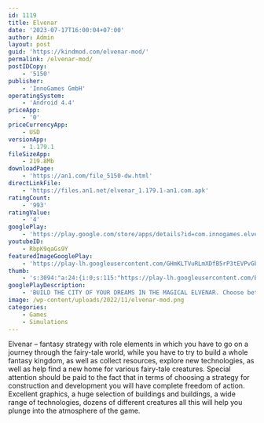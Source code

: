 ```yaml
---
id: 1119
title: Elvenar
date: '2023-07-17T16:00:04+07:00'
author: Admin
layout: post
guid: 'https://kindmod.com/elvenar-mod/'
permalink: /elvenar-mod/
postIDCopy:
    - '5150'
publisher:
    - 'InnoGames GmbH'
operatingSystem:
    - 'Android 4.4'
priceApp:
    - '0'
priceCurrencyApp:
    - USD
versionApp:
    - 1.179.1
fileSizeApp:
    - 219.8Mb
downloadPage:
    - 'https://an1.com/file_5150-dw.html'
directLinkFile:
    - 'https://files.an1.net/elvenar_1.179.1-an1.com.apk'
ratingCount:
    - '993'
ratingValue:
    - '4'
googlePlay:
    - 'https://play.google.com/store/apps/details?id=com.innogames.elvenar'
youtubeID:
    - RbpK9qaGs9Y
featuredImageGooglePlay:
    - 'https://play-lh.googleusercontent.com/GHmKLTVuRLmXDfB5rP3tEVPvGb2NDXS3R-oZsVYUhCdz7xsV9wxVmVNz65T9atNYbLw'
thumb:
    - 's:3094:"a:24:{i:0;s:115:"https://play-lh.googleusercontent.com/BCiEw2zPARFf3BJraDKZQMQSvrzikQXulMWM2bjPWybq9iXc8xRfC5r_5PDbHYkY-fk=w526-h296";i:1;s:115:"https://play-lh.googleusercontent.com/6YVhAqtOptoorWzEvaxXEaTTp2l2gjgqXemto4i6XcnXAdRKRbzD55StiRdYmUDlXLQ=w526-h296";i:2;s:115:"https://play-lh.googleusercontent.com/aX4A3Rhzl02z0DY4LCU0hBdtsXMk2Qd1FhetuWF8M_F0NMyGM2O2t6vnOamhSu3KcRw=w526-h296";i:3;s:116:"https://play-lh.googleusercontent.com/mbN5zHO30nnZcR7cxp2qba7lW4LirrFst_B9k1y4gj2rUOZR2ZIfvXt4U9im0mCPa1iJ=w526-h296";i:4;s:115:"https://play-lh.googleusercontent.com/Yq0QT8vENbQEcfIMrj7Zw8p06tMIeE1tR2CfFjUXgenHEG274Wlk7H7OnmZq5buXPBM=w526-h296";i:5;s:116:"https://play-lh.googleusercontent.com/1GSKMwAbLu5JgPayOx5ucLoAvqwF5ePpAihix2kb86ANN40oAE79_jFi5dP4B6lgbr3F=w526-h296";i:6;s:115:"https://play-lh.googleusercontent.com/FTLdN0pKqx49uOMAPPQ8kT30Rkx7RS2qs63ndWculgwFx_qS7HGOXXe7sW3ok6Xs5vs=w526-h296";i:7;s:114:"https://play-lh.googleusercontent.com/8L8ur_WOYum32EiDOszDBdZElEBP9WUkOuTP1T_fg0qHUXV2KCigUhuEaBKurD_kJg=w526-h296";i:8;s:115:"https://play-lh.googleusercontent.com/5HE_nhf2laVgLYCVswnHXqThGjCBbCtBvYKZMAPY5b6lkv9Wobq8JTRiJQhsM0hYcSI=w526-h296";i:9;s:115:"https://play-lh.googleusercontent.com/voNwJssXo67RP3wTO5pYhRhE5ExX96x-fd8zeuvbXPt1JUSkTITTuoqXJDaaxXvPAwk=w526-h296";i:10;s:114:"https://play-lh.googleusercontent.com/s18U_1AiGMl5fMqi-2IiRIUnD3fcncreKR3EI7bov7g0iuDoR8SstD-RNdHmFU7okA=w526-h296";i:11;s:115:"https://play-lh.googleusercontent.com/4c9wmzsJly0amLQJWkYL5FhL0oVWmhYhwXEjwTvSoHRsMfnqdjP1v6yBhUUDUNIIdJ8=w526-h296";i:12;s:116:"https://play-lh.googleusercontent.com/8hQnE9_HQuxyeNMoF-s2dTKE5ZTd4yjN-84rhEoaLVe9_-8kFdJL_UobZvZrKk8BbfSD=w526-h296";i:13;s:114:"https://play-lh.googleusercontent.com/7vRCmXbNDg2Ng98HhDZiEPnIVdDrAQoxtNGOG9CpIdU3a9fEAxZxFsQmXSPZhYkWIQ=w526-h296";i:14;s:116:"https://play-lh.googleusercontent.com/LNLq4XAfBwvniWQHhNZvw_ftuTAQ9nf297UpOwy30wKT6DwpsuVLEK4JyMur2J1qVmiZ=w526-h296";i:15;s:115:"https://play-lh.googleusercontent.com/OaseO-54jU2oRiUE-Sdvcyq4wWpX8VZU_F1LoJjQWeyISQYx8wn-SkbfFAdX9ct7EiQ=w526-h296";i:16;s:116:"https://play-lh.googleusercontent.com/7gfUlPSq4W_OrMirLcrAckScX_2DqTHytSXiUoJvv_kxH5cyi0fUNR65fj17seK5uFCW=w526-h296";i:17;s:115:"https://play-lh.googleusercontent.com/x4dalyxQU2urhVQum_Q8BEWahxaZAA8hUdN-zx2SdqDByArjeuh0tErEyfjobAcqEdE=w526-h296";i:18;s:115:"https://play-lh.googleusercontent.com/dn8XCmc0pibhFX9uCXhQTkHBr9Y1m1CBp27DBPvFe1aGjlmyTdVW5UiTdPYjSRMlh1U=w526-h296";i:19;s:115:"https://play-lh.googleusercontent.com/ye41kjzz9XNWNuTTjGHdgxv0Ymps2KcV8vibs3ntHlDN63k2EGEpKIi4WY8mlsqNAqw=w526-h296";i:20;s:115:"https://play-lh.googleusercontent.com/B_wTYuiyQ21iRxPYUSjA-q3FEXnknwTxhc3l2LGUNifuz1WpwNs2rfwqvziJIMZlPt0=w526-h296";i:21;s:115:"https://play-lh.googleusercontent.com/_Po_6ZGKGaw2Ej4B_pmI612cQ1nN_fzsBEacDfc7PJQ_u2yW8mu7wnI1EUjMyqLZjYE=w526-h296";i:22;s:115:"https://play-lh.googleusercontent.com/VfOBYLv4PD1TfUy7-8KMP0QbmipI_27iDxCIz0rhGdbVNNIsaMKVaXgp0SgyGdovGkQ=w526-h296";i:23;s:114:"https://play-lh.googleusercontent.com/1-nJS6Hiz0W99Bn4gWYXderojo_dbmPQ8wtz_MSOR2BWdgHneIa_xOB7EeKmrtnrug=w526-h296";}";'
googlePlayDescription:
    - 'BUILD THE CITY OF YOUR DREAMS IN THE MAGICAL ELVENAR. Choose between elves and humans to build a beautiful, fantasy city. Discover a world of magic and mystery as you constantly build, develop and expand your realm. You decide how to advance your city as you gather resources, trade with other players and research ancient technologies. Whether you want to build a whimsical paradise or a well-organized metropolis, it’s easy to create a home for fantasy creatures and enjoy the detailed beauty of Elvenar.. Play as powerful humans or magical elves to build as you see fit'
image: /wp-content/uploads/2022/11/elvenar-mod.png
categories:
    - Games
    - Simulations
---
```


Elvenar – fantasy strategy with role elements in which you have to go on a journey through the fairy-tale world, while you have to try to build a whole fantasy kingdom, as well as collect resources, explore new technologies, as well as help find a new home for various fairy-tale creatures. Special attention should be paid to the fact that in terms of choosing a strategy for construction and development you will have complete freedom of action. Excellent graphics, a huge selection of buildings and buildings, a wide range of technologies, dozens of different creatures all this will help you plunge into the atmosphere of the game.